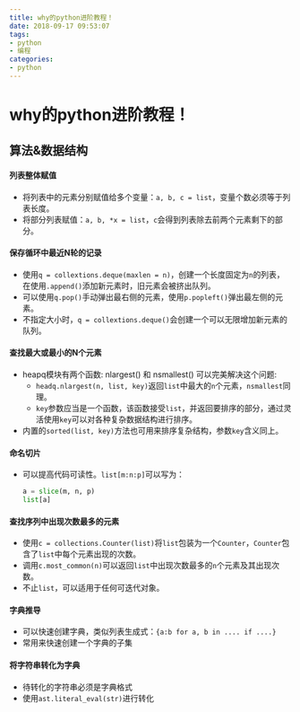 ```yaml
---
title: why的python进阶教程！
date: 2018-09-17 09:53:07
tags:
- python 
- 编程
categories: 
- python
---
```


# why的python进阶教程！

## 算法&数据结构

#### 列表整体赋值

- 将列表中的元素分别赋值给多个变量：`a, b, c = list`，变量个数必须等于列表长度。
- 将部分列表赋值：`a, b, *x = list`，`c`会得到列表除去前两个元素剩下的部分。

<!--more-->

#### 保存循环中最近N轮的记录

- 使用`q = collextions.deque(maxlen = n)`，创建一个长度固定为`n`的列表，在使用`.append()`添加新元素时，旧元素会被挤出队列。
- 可以使用`q.pop()`手动弹出最右侧的元素，使用`p.popleft()`弹出最左侧的元素。
- 不指定大小时，`q = collextions.deque()`会创建一个可以无限增加新元素的队列。

#### 查找最大或最小的N个元素

- heapq模块有两个函数: nlargest() 和 nsmallest() 可以完美解决这个问题:
    - `headq.nlargest(n, list, key)`返回`list`中最大的`n`个元素，`nsmallest`同理。
    - `key`参数应当是一个函数，该函数接受`list`，并返回要排序的部分，通过灵活使用`key`可以对各种复杂数据结构进行排序。
- 内置的`sorted(list, key)`方法也可用来排序复杂结构，参数`key`含义同上。

#### 命名切片

- 可以提高代码可读性。`list[m:n:p]`可以写为：
    ```python 
    a = slice(m, n, p)
    list[a]
    ```
#### 查找序列中出现次数最多的元素

- 使用`c = collections.Counter(list)`将`list`包装为一个`Counter`，`Counter`包含了`list`中每个元素出现的次数。
- 调用`c.most_common(n)`可以返回`list`中出现次数最多的`n`个元素及其出现次数。
- 不止`list`，可以适用于任何可迭代对象。

#### 字典推导

- 可以快速创建字典，类似列表生成式：`{a:b for a, b in .... if ....}`
- 常用来快速创建一个字典的子集

#### 将字符串转化为字典

- 待转化的字符串必须是字典格式
- 使用`ast.literal_eval(str)`进行转化
